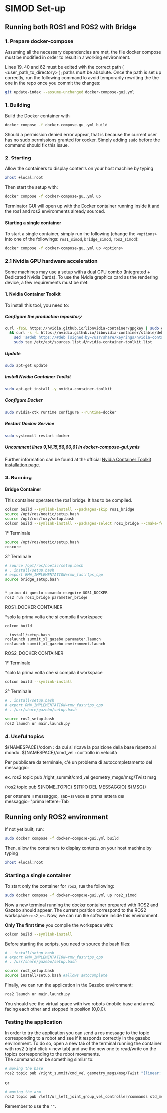 # SIMOD Set-up

## Running both ROS1 and ROS2 with Bridge
### 1. Prepare docker-compose
Assuming all the necessary dependencies are met, the file docker compose must be modified in order to result in a working environment.

Lines 19, 40 and 62 must be edited with the correct path ( <user_path_to_directory> ); paths must be absolute.
Once the path is set up correctly, run the following command to avoid temporarily rewriting the the one in the repo once you commit the changes:

```bash
git update-index --assume-unchanged docker-compose-gui.yml
```


### 1. Building
 
Build the Docker container with
 
```bash
docker compose -f docker-compose-gui.yml build
```
Should a permission denied error appear, that is because the current user has no sudo permissions granted for docker. Simply adding `sudo` before the command should fix this issue.
### 2. Starting
 
Allow the containers to display contents on your host machine by typing
 
```bash
xhost +local:root
```
Then start the setup with:
```bash
docker compose -f docker-compose-gui.yml up
```
 
Terminator GUI will open up with the Docker container running inside it and the ros1 and ros2 environments already sourced.

#### Starting a single container
To start a single container, simply run the following (change the `<options>` into one of the followings: `ros1_simod`, `bridge_simod`, `ros2_simod`):
```bash
docker compose -f docker-compose-gui.yml up <options>
```
### 2.1 Nvidia GPU hardware acceleration
Some machines may use a setup with a dual GPU combo (Integrated + Dedicated Nvidia Cards). To use the Nvidia graphics card as the rendering device, a few requirements must be met:
#### 1. Nvidia Container Toolkit
To install this tool, you need to:

##### Configure the production repository
```bash
curl -fsSL https://nvidia.github.io/libnvidia-container/gpgkey | sudo gpg --dearmor -o /usr/share/keyrings/nvidia-container-toolkit-keyring.gpg \
  && curl -s -L https://nvidia.github.io/libnvidia-container/stable/deb/nvidia-container-toolkit.list | \
    sed 's#deb https://#deb [signed-by=/usr/share/keyrings/nvidia-container-toolkit-keyring.gpg] https://#g' | \
    sudo tee /etc/apt/sources.list.d/nvidia-container-toolkit.list
```
##### Update
```bash
sudo apt-get update
```
##### Install Nvidia Container Toolkit
```bash
sudo apt-get install -y nvidia-container-toolkit
```
##### Configure Docker
```bash
sudo nvidia-ctk runtime configure --runtime=docker
```
##### Restart Docker Service
```bash
sudo systemctl restart docker
```

##### Uncomment lines 9,14,15,56,60,61 in docker-compose-gui.ymls

Further information can be found at the official [Nvidia Container Toolkit installation page](https://docs.nvidia.com/datacenter/cloud-native/container-toolkit/latest/install-guide.html).

### 3. Running

#### Bridge Container
This container operates the ros1 bridge. It has to be compiled.
```bash
colcon build --symlink-install --packages-skip ros1_bridge
source /opt/ros/noetic/setup.bash
source /opt/ros/foxy/setup.bash
colcon build --symlink-install --packages-select ros1_bridge --cmake-force-configure
```

1° Terminale

```bash
source /opt/ros/noetic/setup.bash
roscore 
```

3° Terminale
```bash
# source /opt/ros/noetic/setup.bash
# . install/setup.bash
# export RMW_IMPLEMENTATION=rmw_fastrtps_cpp
source bridge_setup.bash


* prima di questo comando eseguire ROS1_DOCKER
ros2 run ros1_bridge parameter_bridge
```


ROS1_DOCKER CONTAINER

*solo la prima volta che si compila il workspace

```bash
colcon build
```
```bash
. install/setup.bash
roslaunch summit_xl_gazebo parameter.launch 
roslaunch summit_xl_gazebo environment.launch
```

ROS2_DOCKER CONTAINER

1° Terminale

*solo la prima volta che si compila il workspace
```bash
colcon build --symlink-install 
```

2° Terminale

```bash
# . install/setup.bash
# export RMW_IMPLEMENTATION=rmw_fastrtps_cpp
# . /usr/share/gazebo/setup.bash

source ros2_setup.bash
ros2 launch ur main.launch.py
```

### 4. Useful topics

${NAMESPACE}/odom : da cui si ricava la posizione della base rispetto al mondo.
${NAMESPACE}/cmd_vel : controllo in velocità 

Per pubblicare da terminale, c'è un problema di autocompletamento del messaggio:

ex. ros2 topic pub /right_summit/cmd_vel geometry_msgs/msg/Twist msg

(ros2 topic pub ${NOME_TOPIC} ${TIPO DEL MESSAGGIO} ${MSG})

per ottenere il messaggio, Tab+si vede la prima lettera del messaggio+"prima lettere+Tab

## Running only ROS2 environment

If not yet built, run:

```bash
sudo docker compose -f docker-compose-gui.yml build
```

Then, allow the containers to display contents on your host machine by typing
 
```bash
xhost +local:root
```
### Starting a single container
To start only the container for `ros2`, run the following:
```bash
sudo docker compose -f docker-compose-gui.yml up ros2_simod
```

Now a new terminal running the docker container prepared with ROS2 and Gazebo should appear. The current position correspond to the ROS2 workspace `ros2_ws`.
Now, we can run the software inside this environment.

**Only The first time** you compile the workspace with:
```bash
colcon build --symlink-install 
```

Before starting the scripts, you need to source the bash files:

```bash
# . install/setup.bash
# export RMW_IMPLEMENTATION=rmw_fastrtps_cpp
# . /usr/share/gazebo/setup.bash

source ros2_setup.bash
source install/setup.bash #allows autocomplete
```

Finally, we can run the application in the Gazebo environment:

```bash
ros2 launch ur main.launch.py
```

You should see the virtual space with two robots (mobile base and arms) facing each other and stopped in position (0,0,0).

### Testing the application
In order to try the application you can send a ros message to the topic corresponding to a robot and see if it responds correctly in the gazebo environment.
To do so, open a new tab of the terminal running the container with ros2 (right click > new tab) and use the new one to read/write on the topics corresponding to the robot movements.  
The command can be something similar to:

```bash
# moving the base
ros2 topic pub /right_summit/cmd_vel geometry_msgs/msg/Twist "{linear: {x: 0.0, y: 0.5, z: 0.0}, angular: {x: 0.0, y: 0.0, z: 0.3}}" -1
```

or

```bash
# moving the arm
ros2 topic pub /left/ur_left_joint_group_vel_controller/commands std_msgs/msg/Float64MultiArray "{layout: {dim: [], data_offset: 0}, data: [0.02, 0.01, 0.03, 0,0,0.1]}"
```
Remember to use the `""`.